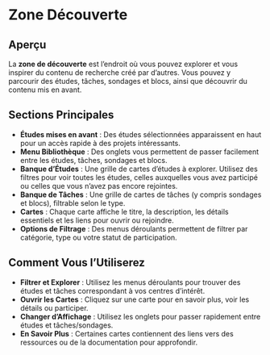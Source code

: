 # Zone Découverte

## Aperçu

La **zone de découverte** est l’endroit où vous pouvez explorer et vous inspirer du contenu de recherche créé par d’autres. Vous pouvez y parcourir des études, tâches, sondages et blocs, ainsi que découvrir du contenu mis en avant.

## Sections Principales

- **Études mises en avant** : Des études sélectionnées apparaissent en haut pour un accès rapide à des projets intéressants.
- **Menu Bibliothèque** : Des onglets vous permettent de passer facilement entre les études, tâches, sondages et blocs.
- **Banque d’Études** : Une grille de cartes d’études à explorer. Utilisez des filtres pour voir toutes les études, celles auxquelles vous avez participé ou celles que vous n’avez pas encore rejointes.
- **Banque de Tâches** : Une grille de cartes de tâches (y compris sondages et blocs), filtrable selon le type.
- **Cartes** : Chaque carte affiche le titre, la description, les détails essentiels et les liens pour ouvrir ou rejoindre.
- **Options de Filtrage** : Des menus déroulants permettent de filtrer par catégorie, type ou votre statut de participation.

## Comment Vous l’Utiliserez

- **Filtrer et Explorer** : Utilisez les menus déroulants pour trouver des études et tâches correspondant à vos centres d’intérêt.
- **Ouvrir les Cartes** : Cliquez sur une carte pour en savoir plus, voir les détails ou participer.
- **Changer d’Affichage** : Utilisez les onglets pour passer rapidement entre études et tâches/sondages.
- **En Savoir Plus** : Certaines cartes contiennent des liens vers des ressources ou de la documentation pour approfondir.